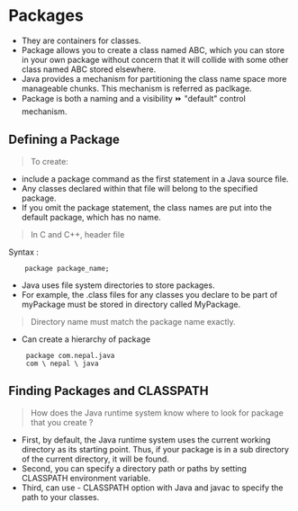 # Packages
- They are containers for classes.
- Package allows you to create a class named ABC, which you can store in your own package without concern that it will collide with some other class named ABC stored elsewhere.
- Java provides a mechanism for partitioning the class name space more manageable chunks. This mechanism is referred as paclkage.
- Package is both a naming and a visibility ⏩ "default" control mechanism.

## Defining a Package

> To create:
- include a package command as the first statement in a Java source file.
- Any classes declared within that file will belong to the specified package.
- If you omit the package statement, the class names are put into the default package, which has no name.

>In C and C++, header file  

Syntax :

        package package_name;

- Java uses file system directories to store packages.
- For example, the .class files for any classes you declare to be part of myPackage must be stored in directory called MyPackage.

> Directory name must match the package name exactly.

-  Can create a hierarchy of package

        package com.nepal.java
        com \ nepal \ java

## Finding Packages and CLASSPATH
> How does the Java runtime system know where to look for package that you create ?

- First, by default, the Java runtime system uses the current working directory as its starting point. Thus, if your package is in a sub directory of the current directory, it will be found.
- Second, you can specify a directory path or paths by setting CLASSPATH environment variable.
- Third, can use - CLASSPATH option with Java and javac to specify the path to your classes.

